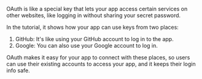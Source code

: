 OAuth is like a special key that lets your app access certain services on other websites, like logging in without sharing your secret password. 

In the tutorial, it shows how your app can use keys from two places:

1. GitHub: It's like using your GitHub account to log in to the app.
2. Google: You can also use your Google account to log in.

OAuth makes it easy for your app to connect with these places, so users can use their existing accounts to access your app, and it keeps their login info safe.
